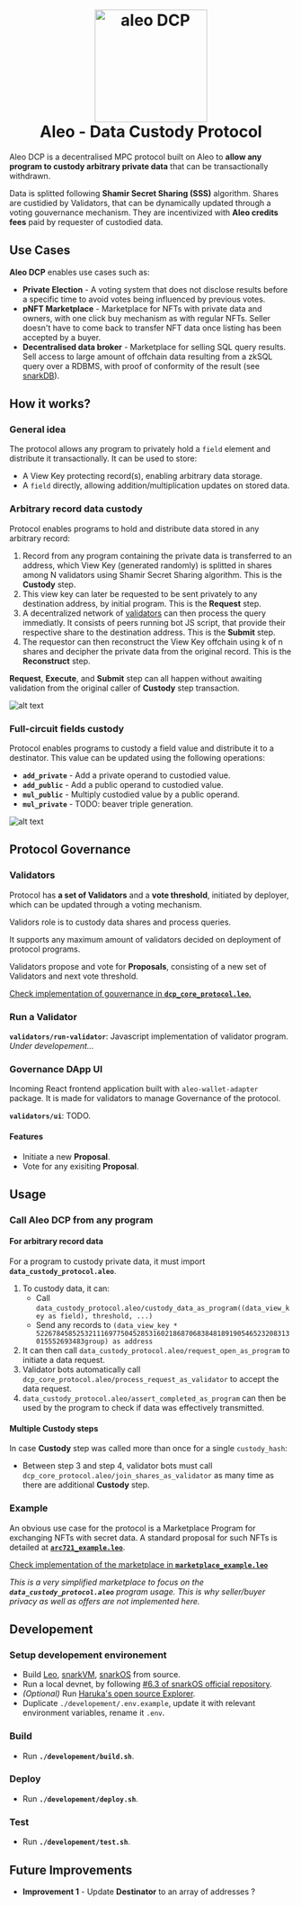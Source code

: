 <h1 align="center">
    <picture>
        <source media="(prefers-color-scheme: dark)" srcset="./media/aleo-dcp-dark-logo.png" width="200">
        <source media="(prefers-color-scheme: light)" srcset="./media/aleo-dcp-logo.png" width="200">
        <img alt="aleo DCP" src="./media/aleo-dcp-logo.png" width="200">
    </picture><br/>
    <b>
        Aleo - Data Custody Protocol
    </b>
</h1>

Aleo DCP is a decentralised MPC protocol built on Aleo to **allow any program to custody arbitrary private data** that can be transactionally withdrawn.

Data is splitted following **Shamir Secret Sharing (SSS)** algorithm. Shares are custidied by Validators, that can be dynamically updated through a voting gouvernance mechanism. They are incentivized with **Aleo credits fees** paid by requester of custodied data.

## Use Cases

**Aleo DCP** enables use cases such as:

- **Private Election** - A voting system that does not disclose results before a specific time to avoid votes being influenced by previous votes.
- **pNFT Marketplace** - Marketplace for NFTs with private data and owners, with one click buy mechanism as with regular NFTs. Seller doesn't have to come back to transfer NFT data once listing has been accepted by a buyer.
- **Decentralised data broker** - Marketplace for selling SQL query results. Sell access to large amount of offchain data resulting from a zkSQL query over a RDBMS, with proof of conformity of the result (see [snarkDB](https://snarkdb.com)).

## How it works?

### General idea

The protocol allows any program to privately hold a `field` element and distribute it transactionally. It can be used to store:

- A View Key protecting record(s), enabling arbitrary data storage.
- A `field` directly, allowing addition/multiplication updates on stored data.

### Arbitrary record data custody

Protocol enables programs to hold and distribute data stored in any arbitrary record:

1. Record from any program containing the private data is transferred to an address, which View Key (generated randomly) is splitted in shares among N validators using Shamir Secret Sharing algorithm. This is the **Custody** step.
2. This view key can later be requested to be sent privately to any destination address, by initial program. This is the **Request** step.
3. A decentralized network of [validators](#validators) can then process the query immediatly. It consists of peers running bot JS script, that provide their respective share to the destination address. This is the **Submit** step.
4. The requestor can then reconstruct the View Key offchain using k of n shares and decipher the private data from the original record. This is the **Reconstruct** step.

**Request**, **Execute**, and **Submit** step can all happen without awaiting validation from the original caller of **Custody** step transaction.

![alt text](./media/aleo-dcp-schema.png)

### Full-circuit fields custody

Protocol enables programs to custody a field value and distribute it to a destinator. This value can be updated using the following operations:

- **`add_private`** - Add a private operand to custodied value.
- **`add_public`** - Add a public operand to custodied value.
- **`mul_public`** - Multiply custodied value by a public operand.
- **`mul_private`** - TODO: beaver triple generation.

![alt text](./media/aleo-dcp-schema-homomorphic.png)

## Protocol Governance

### Validators

Protocol has **a set of Validators** and a **vote threshold**, initiated by deployer, which can be updated through a voting mechanism.

Validors role is to custody data shares and process queries.

It supports any maximum amount of validators decided on deployment of protocol programs.

Validators propose and vote for **Proposals**, consisting of a new set of Validators and next vote threshold.

[Check implementation of gouvernance in **`dcp_core_protocol.leo`**.](programs/dcp_core_protocol/src/main.leo)

### Run a Validator

**`validators/run-validator`**: Javascript implementation of validator program.
*Under developement...*

### Governance DApp UI

Incoming React frontend application built with `aleo-wallet-adapter` package. It is made for validators to manage Governance of the protocol.

**`validators/ui`**: TODO.

#### Features

- Initiate a new **Proposal**.
- Vote for any exisiting **Proposal**.

## Usage

### Call Aleo DCP from any program

#### For arbitrary record data

For a program to custody private data, it must import **`data_custody_protocol.aleo`**.

1. To custody data, it can:
    - Call `data_custody_protocol.aleo/custody_data_as_program((data_view_key as field), threshold, ...)`
    - Send any records to `(data_view_key * 522678458525321116977504528531602186870683848189190546523208313015552693483group) as address`
2. It can then call `data_custody_protocol.aleo/request_open_as_program` to initiate a data request.
3. Validator bots automatically call `dcp_core_protocol.aleo/process_request_as_validator` to accept the data request.
4. `data_custody_protocol.aleo/assert_completed_as_program` can then be used by the program to check if data was effectively transmitted.

#### Multiple Custody steps

In case **Custody** step was called more than once for a single `custody_hash`:

- Between step 3 and step 4, validator bots must call `dcp_core_protocol.aleo/join_shares_as_validator` as many time as there are additional **Custody** step.

### Example

An obvious use case for the protocol is a Marketplace Program for exchanging NFTs with secret data. A standard proposal for such NFTs is detailed at [**`arc721_example.leo`**](/examples/nft_marketplace/programs/arc721_example/src/main.leo).

[Check implementation of the marketplace in **`marketplace_example.leo`**](/examples/nft_marketplace/programs/marketplace_example/src/main.leo)

*This is a very simplified marketplace to focus on the **`data_custody_protocol.aleo`** program usage. This is why seller/buyer privacy as well as offers are not implemented here.*

## Developement

### Setup developement environement

- Build [Leo](https://github.com/ProvableHQ/leo), [snarkVM](https://github.com/AleoNet/snarkVM), [snarkOS](https://github.com/AleoNet/snarkOS) from source.
- Run a local devnet, by following [#6.3 of snarkOS official repository](https://github.com/AleoNet/snarkOS?tab=readme-ov-file#633-view-a-local-devnet).
- *(Optional)* Run [Haruka's open source Explorer](https://github.com/HarukaMa/aleo-explorer).
- Duplicate `./developement/.env.example`, update it with relevant environment variables, rename it `.env`.

### Build

- Run **`./developement/build.sh`**.

### Deploy

- Run **`./developement/deploy.sh`**.

### Test

- Run **`./developement/test.sh`**.

## Future Improvements

- **Improvement 1** - Update **Destinator** to an array of addresses ?
